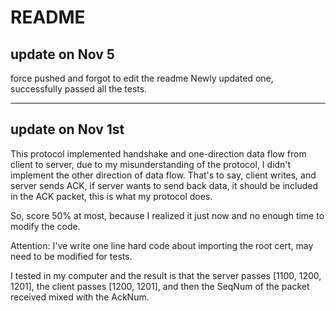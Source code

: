 # README #
## update on Nov 5 ##
force pushed and forgot to edit the readme
Newly updated one, successfully passed all the tests.

-------------------------------------------------------

## update on Nov 1st ##
This protocol implemented handshake and one-direction data flow from client to server, due to my misunderstanding of the protocol, I didn't implement the other direction of data flow. That's to say, client writes, and server sends ACK, if server wants to send back data, it should be included in the ACK packet, this is what my protocol does.

So, score 50% at most, because I realized it just now and no enough time to modify the code.

Attention: I've write one line hard code about importing the root cert, may need to be modified for tests.

I tested in my computer and the result is that the server passes [1100, 1200, 1201], the client passes [1200, 1201], and then the SeqNum of the packet received mixed with the AckNum.